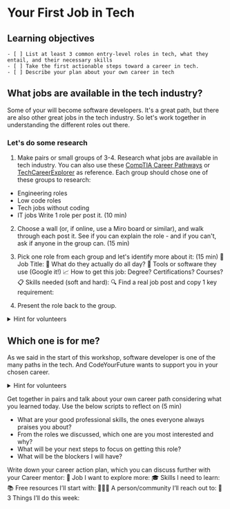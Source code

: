 # Your First Job in Tech

## Learning objectives

```objectives
- [ ] List at least 3 common entry-level roles in tech, what they entail, and their necessary skills
- [ ] Take the first actionable steps toward a career in tech. 
- [ ] Describe your plan about your own career in tech
```

## What jobs are available in the tech industry? 

Some of your will become software developers. It's a great path, but there are also other great jobs in the tech industry. So let's work together in understanding the different roles out there.

### Let's do some research 

1.  Make pairs or small groups of 3-4. Research what jobs are available in tech industry. You can also use these [CompTIA Career Pathways](https://www.comptia.org/en/explore-careers/job-roles/?page=1&category=all) or 
[TechCareerExplorer](https://www.careerexplorer.com/careers/?page=23&industry=42) as reference. Each group should chose one of these groups to research: 
- Engineering roles 
- Low code roles 
- Tech jobs without coding
- IT jobs 
Write 1 role per post it. (10 min)

2. Choose a wall (or, if online, use a Miro board or similar), and walk through each post it. See if you can explain the role - and if you can't, ask if anyone in the group can. (15 min)

3. Pick one role from each group and let's identify more about it: (15 min)
   🎯 Job Title: 
   🧠 What do they actually do all day?
   💬 Tools or software they use (Google it!)
   📈 How to get this job: Degree? Certifications? Courses?
   📋 Skills needed (soft and hard):
   🔍 Find a real job post and copy 1 key requirement:

4. Present the role back to the group.

<details>

<summary>Hint for volunteers</summary>

Make sure we've covered:

* Engineering roles: Software developer, Quality Engineer, System Reliability Engineer 
* Low code roles: Low-code Dev and No-code Dev, Wordpress Developer, Database administrator
* Jobs in tech without coding: Scrum Master, Manual tester, Business Analyst, 
* IT Jobs: IT Analyst, IT Support

</details>


## Which one is for me?

As we said in the start of this workshop, software developer is one of the many paths in the tech. And CodeYourFuture wants to support you in your chosen career.

<details>

<summary>Hint for volunteers</summary>

Focus on transferrable skills and new skills, as well as what is their reality and availablity to get ready for it

</details>

Get together in pairs and talk about your own career path considering what you learned today. Use the below scripts to reflect on (5 min)
- What are your good professional skills, the ones everyone always praises you about?
- From the roles we discussed, which one are you most interested and why?
- What will be your next steps to focus on getting this role?
- What will be the blockers I will have?

Write down your career action plan, which you can discuss further with your Career mentor:
💼 Job I want to explore more:
🎓 Skills I need to learn:
📚 Free resources I’ll start with:
🧑‍🤝‍🧑 A person/community I’ll reach out to:
📆 3 Things I’ll do this week: